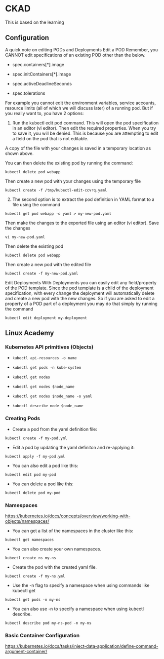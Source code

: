 # CKAD
This is based on the learning


## Configuration 

A quick note on editing PODs and Deployments
Edit a POD
Remember, you CANNOT edit specifications of an existing POD other than the below.

* spec.containers[*].image

* spec.initContainers[*].image

* spec.activeDeadlineSeconds

* spec.tolerations

For example you cannot edit the environment variables, service accounts, resource limits (all of which we will discuss later) of a running pod. But if you really want to, you have 2 options:

1. Run the kubectl edit pod <pod name> command.  This will open the pod specification in an editor (vi editor). Then edit the required properties. When you try to save it, you will be denied. This is because you are attempting to edit a field on the pod that is not editable.



A copy of the file with your changes is saved in a temporary location as shown above.

You can then delete the existing pod by running the command:

``kubectl delete pod webapp``



Then create a new pod with your changes using the temporary file

``kubectl create -f /tmp/kubectl-edit-ccvrq.yaml``



2. The second option is to extract the pod definition in YAML format to a file using the command

``kubectl get pod webapp -o yaml > my-new-pod.yaml``

Then make the changes to the exported file using an editor (vi editor). Save the changes

``vi my-new-pod.yaml``

Then delete the existing pod

``kubectl delete pod webapp``

Then create a new pod with the edited file

``kubectl create -f my-new-pod.yaml``



Edit Deployments
With Deployments you can easily edit any field/property of the POD template. Since the pod template is a child of the deployment specification,  with every change the deployment will automatically delete and create a new pod with the new changes. So if you are asked to edit a property of a POD part of a deployment you may do that simply by running the command

``kubectl edit deployment my-deployment``


## Linux Academy 

### Kubernetes API primitives (Objects)

* ``kubectl api-resources -o name``

* ``kubectl get pods -n kube-system``

* ``kubectl get nodes``

* ``kubectl get nodes $node_name``

* ``kubectl get nodes $node_name -o yaml``

* ``kubectl describe node $node_name``

### Creating Pods

* Create a pod from the yaml definition file:

``kubectl create -f my-pod.yml``

* Edit a pod by updating the yaml definiton and re-applying it:

``kubectl apply -f my-pod.yml``

* You can also edit a pod like this:

``kubectl edit pod my-pod ``

* You can delete a pod like this:

``kubectl delete pod my-pod``


### Namespaces

<https://kubernetes.io/docs/concepts/overview/working-with-objects/namespaces/>


* You can get a list of the namespaces in the cluster like this:

``kubectl get namespaces``

* You can also create your own namespaces.

``kubectl create ns my-ns``

* Create the pod with the created yaml file.

``kubectl create -f my-ns.yml``

* Use the -n flag to specify a namespace when using commands like kubectl get

``kubectl get pods -n my-ns``

* You can also use -n to specify a namespace when using kubectl describe.

``kubectl describe pod my-ns-pod -n my-ns``


### Basic Container Configuration

<https://kubernetes.io/docs/tasks/inject-data-application/define-command-argument-container/>


